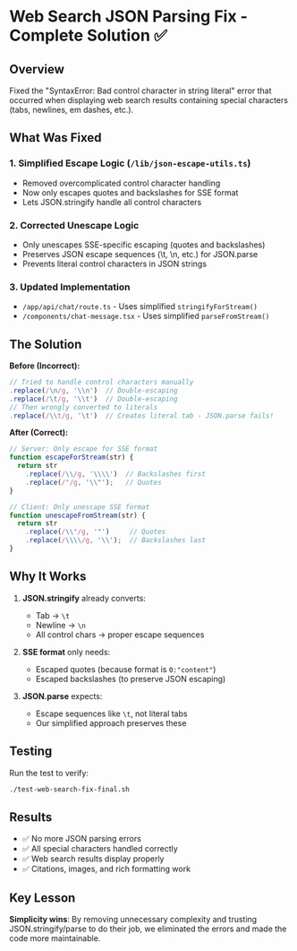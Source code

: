 # Web Search JSON Parsing Fix - Complete Solution ✅

## Overview
Fixed the "SyntaxError: Bad control character in string literal" error that occurred when displaying web search results containing special characters (tabs, newlines, em dashes, etc.).

## What Was Fixed

### 1. **Simplified Escape Logic** (`/lib/json-escape-utils.ts`)
- Removed overcomplicated control character handling
- Now only escapes quotes and backslashes for SSE format
- Lets JSON.stringify handle all control characters

### 2. **Corrected Unescape Logic**
- Only unescapes SSE-specific escaping (quotes and backslashes)
- Preserves JSON escape sequences (\t, \n, etc.) for JSON.parse
- Prevents literal control characters in JSON strings

### 3. **Updated Implementation**
- `/app/api/chat/route.ts` - Uses simplified `stringifyForStream()`
- `/components/chat-message.tsx` - Uses simplified `parseFromStream()`

## The Solution

**Before (Incorrect):**
```javascript
// Tried to handle control characters manually
.replace(/\n/g, '\\n')  // Double-escaping
.replace(/\t/g, '\\t')  // Double-escaping
// Then wrongly converted to literals
.replace(/\\t/g, '\t')  // Creates literal tab - JSON.parse fails!
```

**After (Correct):**
```javascript
// Server: Only escape for SSE format
function escapeForStream(str) {
  return str
    .replace(/\\/g, '\\\\')  // Backslashes first
    .replace(/"/g, '\\"');   // Quotes
}

// Client: Only unescape SSE format
function unescapeFromStream(str) {
  return str
    .replace(/\\"/g, '"')     // Quotes
    .replace(/\\\\/g, '\\');  // Backslashes last
}
```

## Why It Works

1. **JSON.stringify** already converts:
   - Tab → `\t`
   - Newline → `\n`
   - All control chars → proper escape sequences

2. **SSE format** only needs:
   - Escaped quotes (because format is `0:"content"`)
   - Escaped backslashes (to preserve JSON escaping)

3. **JSON.parse** expects:
   - Escape sequences like `\t`, not literal tabs
   - Our simplified approach preserves these

## Testing
Run the test to verify:
```bash
./test-web-search-fix-final.sh
```

## Results
- ✅ No more JSON parsing errors
- ✅ All special characters handled correctly
- ✅ Web search results display properly
- ✅ Citations, images, and rich formatting work

## Key Lesson
**Simplicity wins**: By removing unnecessary complexity and trusting JSON.stringify/parse to do their job, we eliminated the errors and made the code more maintainable.